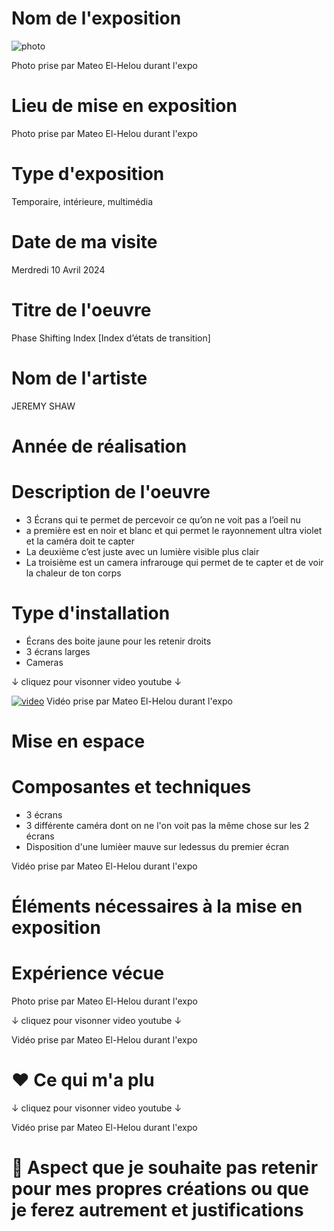 # Nom de l'exposition

![photo](Medias/1_Nom.jpg)

Photo prise par Mateo El-Helou durant l'expo


# Lieu de mise en exposition

Photo prise par Mateo El-Helou durant l'expo


# Type d'exposition
Temporaire, intérieure, multimédia



# Date de ma visite
Merdredi 10 Avril 2024


# Titre de l'oeuvre
Phase Shifting Index [Index d’états de transition]




# Nom de l'artiste
JEREMY SHAW


# Année de réalisation


# Description de l'oeuvre


- 3 Écrans qui te permet de percevoir ce qu’on ne voit pas a l’oeil nu
- a première est en noir et blanc et qui permet le rayonnement ultra violet et la caméra doit te capter
- La deuxième c’est juste avec un lumière visible plus clair
- La troisième est un camera infrarouge qui permet de te capter et de voir la chaleur de ton corps


# Type d'installation

- Écrans des boite jaune pour les retenir droits
- 3 écrans larges
- Cameras

↓ cliquez pour visonner video youtube ↓

[![video](https://img.youtube.com/vi/Ic0WBa8TNrA/0.jpg)](https://www.youtube.com/watch?v=Ic0WBa8TNrA)
Vidéo prise par Mateo El-Helou durant l'expo


# Mise en espace



# Composantes et techniques
- 3 écrans
- 3 différente caméra dont on ne l'on voit pas la même chose sur les 2 écrans
- Disposition d'une lumièer mauve sur ledessus du premier écran
  



Vidéo prise par Mateo El-Helou durant l'expo



# Éléments nécessaires à la mise en exposition





# Expérience vécue



Photo prise par Mateo El-Helou durant l'expo

↓ cliquez pour visonner video youtube ↓


Vidéo prise par Mateo El-Helou durant l'expo


# ❤️ Ce qui m'a plu


↓ cliquez pour visonner video youtube ↓


Vidéo prise par Mateo El-Helou durant l'expo


# 🤔 Aspect que je souhaite pas retenir pour mes propres créations ou que je ferez autrement et justifications





